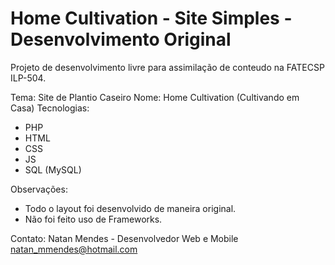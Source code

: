 # Home Cultivation - Site Simples - Desenvolvimento Original
Projeto de desenvolvimento livre para assimilação de conteudo na FATECSP ILP-504.

Tema: Site de Plantio Caseiro
Nome: Home Cultivation (Cultivando em Casa)
Tecnologias:
- PHP
- HTML
- CSS
- JS
- SQL (MySQL)

Observações:

- Todo o layout foi desenvolvido de maneira original.
- Não foi feito uso de Frameworks.

Contato:
Natan Mendes - Desenvolvedor Web e Mobile
natan_mmendes@hotmail.com

